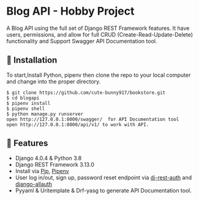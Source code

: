 # Blog API - Hobby Project

A Blog API using the full set of Django REST Framework features. It have users, permissions, and allow for full CRUD (Create-Read-Update-Delete) functionality and Support Swagger API Documentation tool. 

## 📖 Installation
To start,Install Python, pipenv then clone the repo to your local computer and change into the proper directory.
```
$ git clone https://github.com/cute-bunny917/bookstore.git
$ cd blogapi
$ pipenv install
$ pipenv shell
$ python manage.py runserver
open http://127.0.0.1:8000/swagger/  for API Documentation tool
open http://127.0.0.1:8000/api/v1/ to work with API.
```

## 🚀 Features

- Django 4.0.4 & Python 3.8
- Django REST Framework 3.13.0
- Install via [Pip](https://pypi.org/project/pip/), [Pipenv](https://pypi.org/project/pipenv/)
- User log in/out, sign up, password reset endpoint via [dj-rest-auth](https://github.com/iMerica/dj-rest-auth) and [django-allauth](https://github.com/pennersr/django-allauth)
- Pyyaml & Uritemplate & Drf-yasg to generate API Documentation tool.
